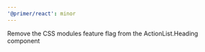 ```yaml
---
'@primer/react': minor
---
```


Remove the CSS modules feature flag from the ActionList.Heading component
